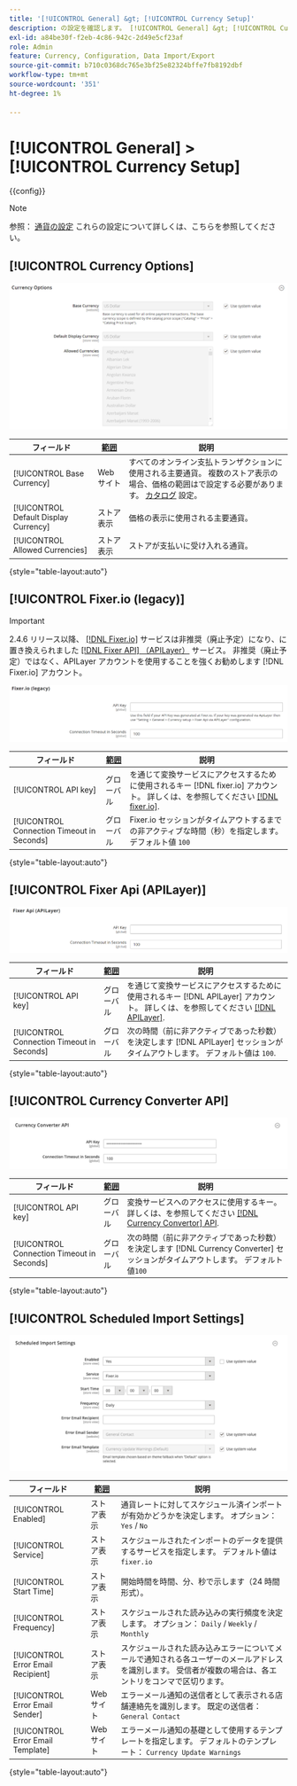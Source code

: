 ```yaml
---
title: '[!UICONTROL General] &gt; [!UICONTROL Currency Setup]'
description: の設定を確認します。 [!UICONTROL General] &gt; [!UICONTROL Currency Setup] コマース管理者のページ。
exl-id: a84be30f-f2eb-4c86-942c-2d49e5cf23af
role: Admin
feature: Currency, Configuration, Data Import/Export
source-git-commit: b710c0368dc765e3bf25e82324bffe7fb8192dbf
workflow-type: tm+mt
source-wordcount: '351'
ht-degree: 1%

---
```


# [!UICONTROL General] > [!UICONTROL Currency Setup]

{{config}}

>[!NOTE]
>
>参照： [通貨の設定](../../stores-purchase/currency-configuration.md) これらの設定について詳しくは、こちらを参照してください。

## [!UICONTROL Currency Options]

![通貨の設定/通貨オプション](./assets/currency-setup-currency-options.png)<!-- zoom -->

| フィールド | [範囲](../../getting-started/websites-stores-views.md#scope-settings) | 説明 |
|--- |--- |--- |
| [!UICONTROL Base Currency] | Web サイト | すべてのオンライン支払トランザクションに使用される主要通貨。 複数のストア表示の場合、価格の範囲はで設定する必要があります。 [カタログ](../catalog/catalog.md) 設定。 |
| [!UICONTROL Default Display Currency] | ストア表示 | 価格の表示に使用される主要通貨。 |
| [!UICONTROL Allowed Currencies] | ストア表示 | ストアが支払いに受け入れる通貨。 |

{style="table-layout:auto"}

## [!UICONTROL Fixer.io (legacy)]

>[!IMPORTANT]
>
>2.4.6 リリース以降、 [[!DNL Fixer.io]](https://fixer.io/) サービスは非推奨（廃止予定）になり、に置き換えられました [[!DNL Fixer API] （APILayer）](https://apilayer.com/marketplace/fixer-api) サービス。 非推奨（廃止予定）ではなく、APILayer アカウントを使用することを強くお勧めします [!DNL Fixer.io] アカウント。

![通貨設定 > Fixer.io](./assets/currency-setup-fixer.png)<!-- zoom -->

| フィールド | [範囲](../../getting-started/websites-stores-views.md#scope-settings) | 説明 |
|--- |--- |--- |
| [!UICONTROL API key] | グローバル | を通じて変換サービスにアクセスするために使用されるキー [!DNL fixer.io] アカウント。 詳しくは、を参照してください [[!DNL fixer.io]](https://fixer.io/). |
| [!UICONTROL Connection Timeout in Seconds] | グローバル | Fixer.io セッションがタイムアウトするまでの非アクティブな時間（秒）を指定します。 デフォルト値 `100` |

{style="table-layout:auto"}

## [!UICONTROL Fixer Api (APILayer)]

![通貨設定/Fixer Api （APILayer）](./assets/currency-setup-fixer-api.png)<!-- zoom -->

| フィールド | [範囲](../../getting-started/websites-stores-views.md#scope-settings) | 説明 |
|--- |--- |--- |
| [!UICONTROL API key] | グローバル | を通じて変換サービスにアクセスするために使用されるキー [!DNL APILayer] アカウント。 詳しくは、を参照してください [[!DNL APILayer]](https://apilayer.com/). |
| [!UICONTROL Connection Timeout in Seconds] | グローバル | 次の時間（前に非アクティブであった秒数）を決定します [!DNL APILayer] セッションがタイムアウトします。 デフォルト値は `100`. |

{style="table-layout:auto"}

## [!UICONTROL Currency Converter API]

![通貨の設定/通貨換算 API](./assets/currency-setup-converter.png)<!-- zoom -->

| フィールド | [範囲](../../getting-started/websites-stores-views.md#scope-settings) | 説明 |
|--- |--- |--- |
| [!UICONTROL API key] | グローバル | 変換サービスへのアクセスに使用するキー。 詳しくは、を参照してください [[!DNL Currency Convertor] API](https://free.currencyconverterapi.com/). |
| [!UICONTROL Connection Timeout in Seconds] | グローバル | 次の時間（前に非アクティブであった秒数）を決定します [!DNL Currency Converter] セッションがタイムアウトします。 デフォルト値`100` |

{style="table-layout:auto"}

## [!UICONTROL Scheduled Import Settings]

![通貨設定/予定インポート設定](./assets/currency-setup-scheduled-import-settings.png)<!-- zoom -->

| フィールド | [範囲](../../getting-started/websites-stores-views.md#scope-settings) | 説明 |
|--- |--- |--- |
| [!UICONTROL Enabled] | ストア表示 | 通貨レートに対してスケジュール済インポートが有効かどうかを決定します。 オプション： `Yes` / `No` |
| [!UICONTROL Service] | ストア表示 | スケジュールされたインポートのデータを提供するサービスを指定します。 デフォルト値は `fixer.io` |
| [!UICONTROL Start Time] | ストア表示 | 開始時間を時間、分、秒で示します（24 時間形式）。 |
| [!UICONTROL Frequency] | ストア表示 | スケジュールされた読み込みの実行頻度を決定します。 オプション： `Daily` / `Weekly` / `Monthly` |
| [!UICONTROL Error Email Recipient] | ストア表示 | スケジュールされた読み込みエラーについてメールで通知される各ユーザーのメールアドレスを識別します。 受信者が複数の場合は、各エントリをコンマで区切ります。 |
| [!UICONTROL Error Email Sender] | Web サイト | エラーメール通知の送信者として表示される店舗連絡先を識別します。 既定の送信者： `General Contact` |
| [!UICONTROL Error Email Template] | Web サイト | エラーメール通知の基礎として使用するテンプレートを指定します。 デフォルトのテンプレート： `Currency Update Warnings` |

{style="table-layout:auto"}
